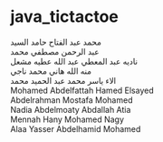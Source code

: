 # java_tictactoe
محمد عبد الفتاح حامد السيد    
عبد الرحمن مصطفي محمد    
ناديه عبد المعطي عبد الله عطيه مشعل  
منه الله هاني محمد ناجي   
الاء ياسر محمد عبد الحميد محمد   
Mohamed Abdelfattah Hamed Elsayed  
Abdelrahman Mostafa Mohamed  
Nadia Abdelmoaty Abdallah Atia   
Mennah Hany Mohamed Nagy  
Alaa Yasser Abdelhamid Mohamed  
